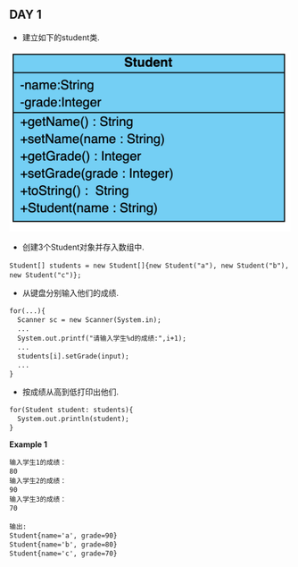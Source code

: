 ## DAY 1
- 建立如下的student类.

![alt text](https://github.com/wruochao19/Oct_Java_Backend/blob/main/image/Student.png)

- 创建3个Student对象并存入数组中.

```Student[] students = new Student[]{new Student("a"), new Student("b"), new Student("c")};```

- 从键盘分别输入他们的成绩.

```
for(...){
  Scanner sc = new Scanner(System.in);
  ...
  System.out.printf("请输入学生%d的成绩:",i+1);
  ...
  students[i].setGrade(input);
  ...
}
```

- 按成绩从高到低打印出他们.
```
for(Student student: students){
  System.out.println(student);
}
```

**Example 1**
```
输入学生1的成绩：
80
输入学生2的成绩：
90
输入学生3的成绩：
70

输出:
Student{name='a', grade=90}
Student{name='b', grade=80}
Student{name='c', grade=70}
```
